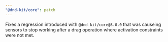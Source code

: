 ```yaml
---
"@dnd-kit/core": patch
---
```


Fixes a regression introduced with `@dnd-kit/core@3.0.0` that was causeing sensors to stop working after a drag operation where activation constraints were not met.
